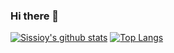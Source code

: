 ### Hi there 👋

<!--
**danxiaonuo/danxiaonuo** is a ✨ _special_ ✨ repository because its `README.md` (this file) appears on your GitHub profile.

Here are some ideas to get you started:

- 🔭 I’m currently working on ...
- 🌱 I’m currently learning ...
- 👯 I’m looking to collaborate on ...
- 🤔 I’m looking for help with ...
- 💬 Ask me about ...
- 📫 How to reach me: ...
- 😄 Pronouns: ...
- ⚡ Fun fact: ...
-->

<!-- https://github.com/anuraghazra/github-readme-stats -->
[![Sissioy's github stats](https://github-readme-stats.vercel.app/api?username=danxiaonuo&show_icons=true&theme=onedark)](https://github.com/danxiaonuo/github-readme-stats)
[![Top Langs](https://github-readme-stats.vercel.app/api/top-langs/?username=danxiaonuo)](https://github.com/danxiaonuo/github-readme-stats)

